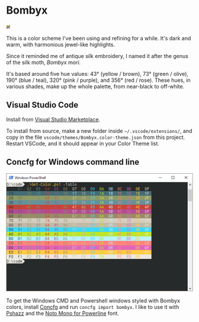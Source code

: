 # Bombyx

![25 of the Bombyx colors arranged in a square](resources/bombyx.svg)

This is a color scheme I've been using and refining for a while. It's dark and warm, with harmonious jewel-like highlights.

Since it reminded me of antique silk embroidery, I named it after the genus of the silk moth, _Bombyx mori_.

It's based around five hue values: 43° (yellow / brown), 73° (green / olive), 190° (blue / teal), 320° (pink / purple), and 356° (red / rose). These hues, in various shades, make up the whole palette, from near-black to off-white.

## Visual Studio Code

Install from [Visual Studio Marketplace](https://marketplace.visualstudio.com/items?itemName=y6nH.bombyx).

To install from source, make a new folder inside `~/.vscode/extensions/`, and copy in the file `vscode/themes/Bombyx.color-theme.json` from this project. Restart VSCode, and it should appear in your Color Theme list.

## Concfg for Windows command line

![Powershell with Bombyx theme](resources/Powershell.png)

To get the Windows CMD and Powershell windows styled with Bombyx colors, install [Concfg](https://github.com/lukesampson/concfg) and run `concfg import bombyx`. I like to use it with [Pshazz](https://github.com/lukesampson/pshazz) and the [Noto Mono for Powerline](https://github.com/powerline/fonts/tree/master/NotoMono) font.
